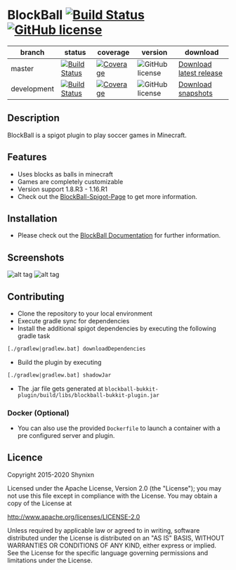 # BlockBall  [![Build Status](https://maven-badges.herokuapp.com/maven-central/com.github.shynixn.blockball/blockball-api/badge.svg?style=flat-square)](https://maven-badges.herokuapp.com/maven-central/com.github.shynixn.blockball/blockball-api) [![GitHub license](https://img.shields.io/badge/license-Apache%20License%202.0-blue.svg?style=flat-square)](https://raw.githubusercontent.com/Shynixn/BlockBall/master/LICENSE)


| branch        | status        | coverage | version | download |
| ------------- | ------------- | -------- | --------| ---------| 
| master        | [![Build Status](https://img.shields.io/travis/Shynixn/BlockBall/master.svg?style=flat-square)](https://travis-ci.org/Shynixn/BlockBall) | [![Coverage](https://img.shields.io/codecov/c/github/shynixn/blockball/master.svg?style=flat-square)](https://codecov.io/gh/Shynixn/BlockBall/branch/master)|![GitHub license](https://img.shields.io/nexus/r/https/oss.sonatype.org/com.github.shynixn.blockball/blockball-bukkit-plugin.svg?style=flat-square)  |[Download latest release](https://github.com/Shynixn/BlockBall/releases)|
| development   | [![Build Status](https://img.shields.io/travis/Shynixn/BlockBall/development.svg?style=flat-square)](https://travis-ci.org/Shynixn/BlockBall)|[![Coverage](https://img.shields.io/codecov/c/github/shynixn/blockball/development.svg?style=flat-square)](https://codecov.io/gh/Shynixn/BlockBall/branch/development) |![GitHub license](https://img.shields.io/nexus/s/https/oss.sonatype.org/com.github.shynixn.blockball/blockball-bukkit-plugin.svg?style=flat-square) |  [Download snapshots](https://oss.sonatype.org/content/repositories/snapshots/com/github/shynixn/blockball/blockball-bukkit-plugin/) |
## Description

BlockBall is a spigot plugin to play soccer games in Minecraft.

## Features
 
* Uses blocks as balls in minecraft
* Games are completely customizable
* Version support 1.8.R3 - 1.16.R1
* Check out the [BlockBall-Spigot-Page](https://www.spigotmc.org/resources/15320/) to get more information. 

## Installation

* Please check out the [BlockBall Documentation](https://shynixn.github.io/BlockBall/) for further information.

## Screenshots

![alt tag](http://www.mediafire.com/convkey/3383/6zhpiiijhk022s5zg.jpg)
![alt tag](http://www.mediafire.com/convkey/a253/ur76bhb6doccomvzg.jpg)

## Contributing

* Clone the repository to your local environment
* Execute gradle sync for dependencies
* Install the additional spigot dependencies by executing the following gradle task

```xml
[./gradlew|gradlew.bat] downloadDependencies
```

* Build the plugin by executing

```xml
[./gradlew|gradlew.bat] shadowJar
```

* The .jar file gets generated at ``blockball-bukkit-plugin/build/libs/blockball-bukkit-plugin.jar``

### Docker (Optional)

* You can also use the provided `Dockerfile` to launch a container with a pre configured server and plugin.

## Licence

Copyright 2015-2020 Shynixn

Licensed under the Apache License, Version 2.0 (the "License");
you may not use this file except in compliance with the License.
You may obtain a copy of the License at

   http://www.apache.org/licenses/LICENSE-2.0

Unless required by applicable law or agreed to in writing, software
distributed under the License is distributed on an "AS IS" BASIS,
WITHOUT WARRANTIES OR CONDITIONS OF ANY KIND, either express or implied.
See the License for the specific language governing permissions and
limitations under the License.